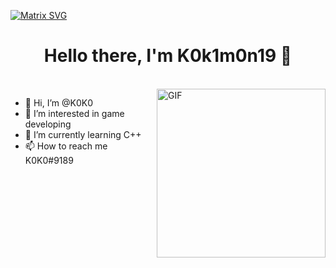  [![Matrix SVG](https://raw.githubusercontent.com/rodrigograca31/rodrigograca31/master/matrix.svg)](https://www.youtube.com/watch?v=SDkAGkd4NLc) 
<p>
  <h1 align="center"><b>Hello there, I'm K0k1m0n19 👋</b></h1>
</p>

<br>





<img align="right" height="270px" alt="GIF" src="https://media.giphy.com/media/qgQUggAC3Pfv687qPC/giphy.gif" />

- 👋 Hi, I’m @K0K0
- 👀 I’m interested in game developing
- 🌱 I’m currently learning C++
- 📫 How to reach me K0K0#9189

<p align="left">

  
  
 
